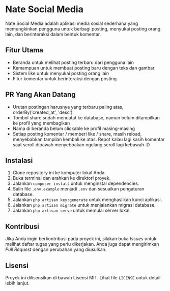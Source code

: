 # Nate Social Media

Nate Social Media adalah aplikasi media sosial sederhana yang memungkinkan pengguna untuk berbagi posting, menyukai posting orang lain, dan berinteraksi dalam bentuk komentar.

## Fitur Utama
- Beranda untuk melihat posting terbaru dari pengguna lain
- Kemampuan untuk membuat posting baru dengan teks dan gambar
- Sistem like untuk menyukai posting orang lain
- Fitur komentar untuk berinteraksi dengan posting

## PR Yang Akan Datang
- Urutan postingan harusnya yang terbaru paling atas, orderBy('created_at', 'desc').
- Tombol share sudah mencatat ke database, namun belum ditampilkan ke profil yang membagikan
- Nama di beranda belum clickable ke profil masing-masing
- Setiap posting komentar / memberi like / share, masih reload, menyebabkan tampilan kembali ke atas. Repot kalau lagi kasih komentar saat scroll dibawah menyebbakan ngulang scroll lagi kebawah :D 

## Instalasi
1. Clone repository ini ke komputer lokal Anda.
2. Buka terminal dan arahkan ke direktori proyek.
3. Jalankan `composer install` untuk menginstal dependencies.
4. Salin file `.env.example` menjadi `.env` dan sesuaikan pengaturan database.
5. Jalankan `php artisan key:generate` untuk menghasilkan kunci aplikasi.
6. Jalankan `php artisan migrate` untuk menjalankan migrasi database.
7. Jalankan `php artisan serve` untuk memulai server lokal.

## Kontribusi
Jika Anda ingin berkontribusi pada proyek ini, silakan buka *Issues* untuk melihat daftar tugas yang perlu dikerjakan. Anda juga dapat mengirimkan *Pull Request* dengan perubahan yang diusulkan.

## Lisensi
Proyek ini dilisensikan di bawah Lisensi MIT. Lihat file `LICENSE` untuk detail lebih lanjut.
